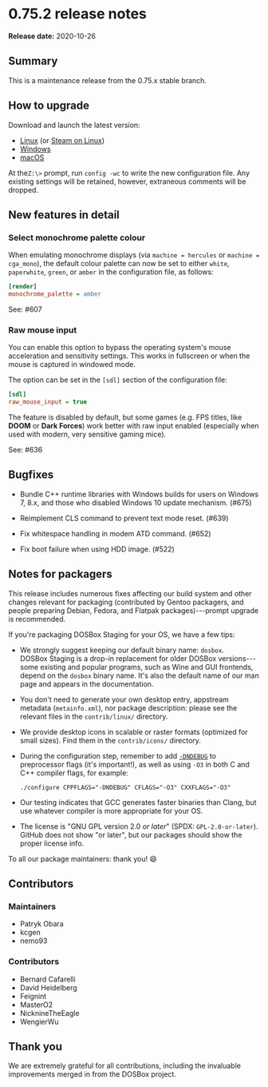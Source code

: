 # 0.75.2 release notes

**Release date:** 2020-10-26

## Summary

This is a maintenance release from the 0.75.x stable branch.


## How to upgrade

<div class="compact" markdown>

Download and launch the latest version:

- [Linux](../linux.md) (or [Steam on Linux](../linux.md#steam))
- [Windows](../windows.md)
- [macOS](../macos.md)

</div>

At the`Z:\>` prompt, run `config -wc` to write the new configuration file. Any
existing settings will be retained, however, extraneous comments will be
dropped.


## New features in detail

### Select monochrome palette colour

When emulating monochrome displays (via `machine = hercules` or
`machine = cga_mono`), the default colour palette can now be set to either
`white`, `paperwhite`, `green`, or `amber` in the configuration file, as
follows:

``` ini
[render]
monochrome_palette = amber
```

See: #607


### Raw mouse input

You can enable this option to bypass the operating system's mouse
acceleration and sensitivity settings. This works in
fullscreen or when the mouse is captured in windowed mode.

The option can be set in the `[sdl]` section of the configuration file:

``` ini
[sdl]
raw_mouse_input = true
```

The feature is disabled by default, but some games (e.g. FPS titles, like
**DOOM** or **Dark Forces**) work better with raw input enabled
(especially when used with modern, very sensitive gaming mice).

See: #636


## Bugfixes

- Bundle C++ runtime libraries with Windows builds for users
  on Windows 7, 8.x, and those who disabled Windows 10 update mechanism.
  (#675)

- Reimplement CLS command to prevent text mode reset. (#639)

- Fix whitespace handling in modem ATD command. (#652)

- Fix boot failure when using HDD image. (#522)


## Notes for packagers

This release includes numerous fixes affecting our build system and other
changes relevant for packaging (contributed by Gentoo packagers, and people
preparing Debian, Fedora, and Flatpak packages)---prompt upgrade is recommended.

If you're packaging DOSBox Staging for your OS, we have a few tips:

- We strongly suggest keeping our default binary name: `dosbox`.
  DOSBox&nbsp;Staging is a drop-in replacement for older DOSBox versions---some
  existing and popular programs, such as Wine and GUI frontends, depend on the
  `dosbox` binary name.  It's also the default name of our man page and
  appears in the documentation.

- You don't need to generate your own desktop entry, appstream metadata
  (`metainfo.xml`), nor package description: please see the relevant files
  in the `contrib/linux/` directory.

- We provide desktop icons in scalable or raster formats (optimized for small
  sizes). Find them in the `contrib/icons/` directory.

- During the configuration step, remember to add
  [`-DNDEBUG`](https://en.cppreference.com/w/c/error/assert)
  to preprocessor flags (it's important!), as well as using `-O3` in both
  C and C++ compiler flags, for example:

    ```
    ./configure CPPFLAGS="-DNDEBUG" CFLAGS="-O3" CXXFLAGS="-O3"
    ```

- Our testing indicates that GCC generates faster binaries than Clang, but
  use whatever compiler is more appropriate for your OS.

- The license is "GNU GPL version 2.0 *or later*" (SPDX: `GPL-2.0-or-later`).
  GitHub does not show "or later", but our packages should show the proper
  license info.

To all our package maintainers: thank you! :smile:


## Contributors

### Maintainers

<div class="compact" markdown>

- Patryk Obara
- kcgen
- nemo93

</div>

### Contributors

<div class="compact" markdown>

- Bernard Cafarelli
- David Heidelberg
- Feignint
- MasterO2
- NicknineTheEagle
- WengierWu

</div>


## Thank you

We are extremely grateful for all contributions, including the invaluable improvements merged in from the DOSBox project.

